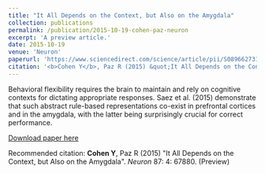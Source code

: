 ```yaml
---
title: "It All Depends on the Context, but Also on the Amygdala"
collection: publications
permalink: /publication/2015-10-19-cohen-paz-neuron
excerpt: 'A preview article.'
date: 2015-10-19
venue: 'Neuron'
paperurl: 'https://www.sciencedirect.com/science/article/pii/S089662731500687X'
citation: '<b>Cohen Y</b>, Paz R (2015) &quot;It All Depends on the Context, but Also on the Amygdala&quot;. <i>Neuron</i> 87: 4: 67880. (Preview)'
---
```

<p style=&quot;text-align: justify&quot;>
  Behavioral flexibility requires the brain to maintain and rely on cognitive contexts for dictating appropriate responses. Saez et al. (2015) demonstrate that such abstract rule-based representations co-exist in prefrontal cortices and in the amygdala, with the latter being surprisingly crucial for correct performance.</p>

[Download paper here](https://www.sciencedirect.com/science/article/pii/S089662731500687X)

Recommended citation: <b>Cohen Y</b>, Paz R (2015) "It All Depends on the Context, but Also on the Amygdala". <i>Neuron</i> 87: 4: 67880. (Preview)
